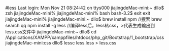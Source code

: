 
#less
	Last login: Mon Nov 21 08:24:42 on ttys000
	jiajingdeMac-mini:~ dllo$ zsh
	jiajingdeMac-mini% 
	jiajingdeMac-mini% bash
	bash-3.2$ exit
	exit
	jiajingdeMac-mini% 
	jiajingdeMac-mini:~ dllo$ brew install npm
	//搜索
	brew search qq
	npm install -g less
	//编译less后，less转css，>代表生成输出到less.css文件中
	jiajingdeMac-mini:~ dllo$ cd /Applications/XAMPP/xamppfiles/htdocs/php_git/Bootstrap/1_bootstrap/css
	jiajingdeMac-mini:css dllo$ lessc less.less > less.css